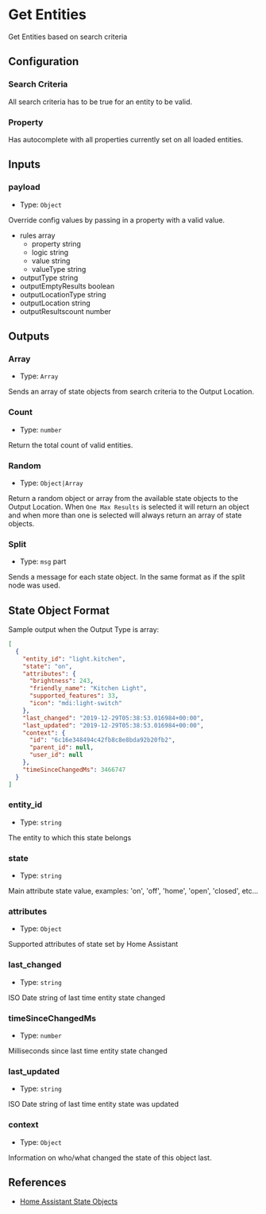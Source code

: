 # Get Entities

Get Entities based on search criteria

## Configuration

### Search Criteria

All search criteria has to be true for an entity to be valid.

### Property

Has autocomplete with all properties currently set on all loaded entities.

## Inputs

### payload

- Type: `Object`

Override config values by passing in a property with a valid value.

- rules array
  - property string
  - logic string
  - value string
  - valueType string
- outputType string
- outputEmptyResults boolean
- outputLocationType string
- outputLocation string
- outputResultscount number

## Outputs

### Array

- Type: `Array`

Sends an array of state objects from search criteria to the Output Location.

### Count

- Type: `number`

Return the total count of valid entities.

### Random

- Type: `Object|Array`

Return a random object or array from the available state objects to the Output Location. When <code>One Max Results</code> is selected it will return an object and when more than one is selected will always return an array of state objects.

### Split

- Type: `msg` part

Sends a message for each state object. In the same format as if the split node was used.

## State Object Format

Sample output when the Output Type is array:

```json
[
  {
    "entity_id": "light.kitchen",
    "state": "on",
    "attributes": {
      "brightness": 243,
      "friendly_name": "Kitchen Light",
      "supported_features": 33,
      "icon": "mdi:light-switch"
    },
    "last_changed": "2019-12-29T05:38:53.016984+00:00",
    "last_updated": "2019-12-29T05:38:53.016984+00:00",
    "context": {
      "id": "6c16e348494c42fb8c8e8bda92b20fb2",
      "parent_id": null,
      "user_id": null
    },
    "timeSinceChangedMs": 3466747
  }
]
```

### entity_id

- Type: `string`

The entity to which this state belongs

### state

- Type: `string`

Main attribute state value, examples: 'on', 'off', 'home', 'open', 'closed', etc...

### attributes

- Type: `Object`

Supported attributes of state set by Home Assistant

### last_changed

- Type: `string`

ISO Date string of last time entity state changed

### timeSinceChangedMs

- Type: `number`

Milliseconds since last time entity state changed

### last_updated

- Type: `string`

ISO Date string of last time entity state was updated

### context

- Type: `Object`

Information on who/what changed the state of this object last.

## References

- [Home Assistant State Objects](https://home-assistant.io/docs/configuration/state_object/)

